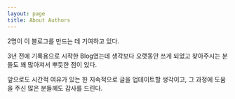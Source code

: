 ```yaml
---
layout: page
title: About Authors
---
```


2명이 이 블로그를 만드는 데 기여하고 있다.  

3년 전에 기록용으로 시작한 Blog였는데 생각보다 오랫동안 쓰게 되었고 찾아주시는 분들도 꽤 많아져서 뿌듯한 점이 있다.  

앞으로도 시간적 여유가 있는 한 지속적으로 글을 업데이트할 생각이고, 그 과정에 도움을 주신 많은 분들께도 감사를 드린다.  

